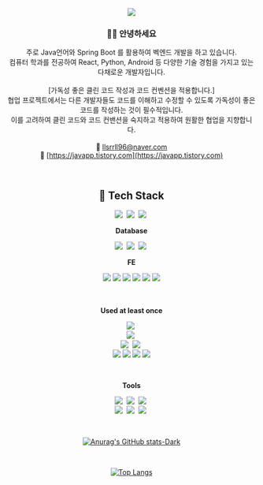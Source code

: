 

<div align="center">
  <img src="https://capsule-render.vercel.app/api?type=waving&color=auto&height=300&section=header&text=Im_개발자!&fontSize=50" />
  
### 👨‍💻 안녕하세요
주로 Java언어와 Spring Boot 를 활용하여 벡엔드 개발을 하고 있습니다. <br>
컴퓨터 학과를 전공하여 React, Python, Android 등 다양한 기술 경험을 가지고 있는 다채로운 개발자입니다. <br>
<br>
[가독성 좋은 클린 코드 작성과 코드 컨벤션을 적용합니다.] <br>
협업 프로젝트에서는 다른 개발자들도 코드를 이해하고 수정할 수 있도록 가독성이 좋은 코드를 작성하는 것이 필수적입니다. <br>
이를 고려하여 클린 코드와 코드 컨밴션을 숙지하고 적용하여 원활한 협업을 지향합니다.<br>
<br>
💌 llsrrll96@naver.com <br>
📑 [https://javapp.tistory.com](https://javapp.tistory.com)

<br>
  
<h2>🎹 Tech Stack</h2>

<img src="https://img.shields.io/badge/Java-007396?style=flat-square&logo=JAVA&logoColor=white"/></a>&nbsp;
<img src="https://img.shields.io/badge/Spring Boot-6DB33F?style=flat-square&logo=Spring Boot&logoColor=white"/></a>&nbsp;
<img src="https://img.shields.io/badge/JPA-6DB33F?style=flat-square&logo=JPA&logoColor=white"/></a>&nbsp;

<b>Database</b> 

<img src="https://img.shields.io/badge/MySQL-4479A1?style=flat-square&logo=MySQL&logoColor=white"/></a>&nbsp;
<img src="https://img.shields.io/badge/MongoDB-47A248?style=flat-square&logo=MongoDB&logoColor=white"/></a>&nbsp;
<img src="https://img.shields.io/badge/Redis-DC382D?style=flat-square&logo=Redis&logoColor=white"/></a>&nbsp;


<b>FE</b> <br/>

<img src="https://img.shields.io/badge/react-61DAFB?style=flat-square&logo=react&logoColor=black">
<img src="https://img.shields.io/badge/javascript-F7DF1E?style=flat-square&logo=javascript&logoColor=black">
<img src="https://img.shields.io/badge/html-E34F26?style=flat-square&logo=html5&logoColor=white">
<img src="https://img.shields.io/badge/css-1572B6?style=flat-square&logo=css3&logoColor=white">
<img src="https://img.shields.io/badge/bootstrap-7952B3?style=flat-square&logo=bootstrap&logoColor=white">
<img src="https://img.shields.io/badge/jquery-0769AD?style=flat-square&logo=jquery&logoColor=white"></a>

<br/>
<br/>

<br>

<b>Used at least once</b>

<img src="https://img.shields.io/badge/Kafka-231F20?style=flat-square&logo=Apache Kafka&logoColor=white"/></a>&nbsp;
<br>
<img src="https://img.shields.io/badge/Grafana-F46800?style=flat-square&logo=Grafana&logoColor=white"/></a>&nbsp;
<br>
<img src="https://img.shields.io/badge/Python-3776AB?style=flat-square&logo=Python&logoColor=white"/></a>&nbsp;
<img src="https://img.shields.io/badge/pandas-150458?style=flat-square&logo=pandas&logoColor=white"/></a>&nbsp;
<br/>
<img src="https://img.shields.io/badge/AWS-232F3E?style=flat-square&logo=Amazon AWS&logoColor=white">
<img src="https://img.shields.io/badge/Naver Cloud-03C75A?style=flat-square&logo=Naver&logoColor=white">
<img src="https://img.shields.io/badge/Docker-2496ED?style=flat-square&logo=Docker&logoColor=white">
<img src="https://img.shields.io/badge/Linux-FCC624?style=flat-square&logo=Linux&logoColor=white">

<br>

<b>Tools</b> <br/>

<img src="https://img.shields.io/badge/Git-F05032?style=flat-square&logo=Git&logoColor=white"/></a>&nbsp;
<img src="https://img.shields.io/badge/Eclipse-2C2255?style=flat-square&logo=Eclipse&logoColor=white"/></a>&nbsp;
<img src="https://img.shields.io/badge/IntelliJ-000000?style=flat-square&logo=IntelliJ IDEA&logoColor=white"/></a>&nbsp;
<br/>
<img src="https://img.shields.io/badge/Notion-000000?style=flat-square&logo=Notion&logoColor=white"/></a>&nbsp;
<img src="https://img.shields.io/badge/Slack-4A154B?style=flat-square&logo=Slack&logoColor=white"/></a>&nbsp;
<img src="https://img.shields.io/badge/Trello-0052CC?style=flat-square&logo=Trello&logoColor=white"/></a>&nbsp;


<br>

[![Anurag's GitHub stats-Dark](https://github-readme-stats.vercel.app/api?username=llsrrll96&show_icons=true&theme=dark#gh-dark-mode-only)](https://github.com/anuraghazra/github-readme-stats#gh-dark-mode-only)

<br>


[![Top Langs](https://github-readme-stats.vercel.app/api/top-langs/?username=llsrrll96&hide_progress=true)](https://github.com/anuraghazra/github-readme-stats)




</div>

